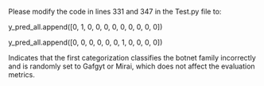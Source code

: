 Please modify the code in lines 331 and 347 in the Test.py file to:

y_pred_all.append([0, 1, 0, 0, 0, 0, 0, 0, 0, 0, 0])

y_pred_all.append([0, 0, 0, 0, 0, 0, 1, 0, 0, 0, 0])

Indicates that the first categorization classifies the botnet family incorrectly and is randomly set to Gafgyt or Mirai, which does not affect the evaluation metrics.
